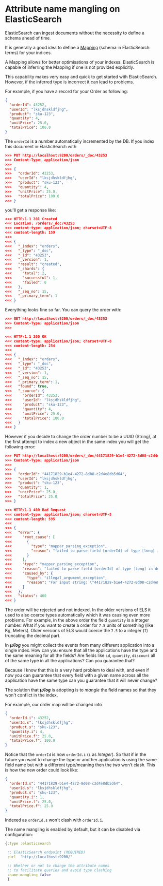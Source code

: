 # Attribute name mangling on ElasticSearch

ElasticSearch can ingest documents without the necessity to define a
schema ahead of time.

It is generally a good idea to define a [Mapping](https://www.elastic.co/guide/en/elasticsearch/reference/current/mapping.html)
(schema in ElasticSearch terms) for your indices.

A Mapping allows for better optimisations of your indexes.
ElasticSearch is capable of inferring the Mapping if one is not
provided explicitly.

This capability makes very easy and quick to get started with ElasticSearch.
However, if the inferred type is incorrect it can lead to problems.

For example, if you have a record for your Order as following:

``` json
{
  "orderId": 43252,
  "userId": "lksjdhskldfjhg",
  "product": "sku-123",
  "quantity": 4,
  "unitPrice": 25.0,
  "totalPrice": 100.0
}
```

The `orderId` is a number automatically incremented by the DB.
If you index this document in ElasticSearch with:

``` json
>>> PUT http://localhost:9200/orders/_doc/43253
>>> Content-Type: application/json
>>>
>>> {
>>>   "orderId": 43253,
>>>   "userId": "lksjdhskldfjhg",
>>>   "product": "sku-123",
>>>   "quantity": 4,
>>>   "unitPrice": 25.0,
>>>   "totalPrice": 100.0
>>> }
```

you'll get a response like:

``` json
<<< HTTP/1.1 201 Created
<<< Location: /orders/_doc/43253
<<< content-type: application/json; charset=UTF-8
<<< content-length: 159
<<<
<<< {
<<<   "_index": "orders",
<<<   "_type": "_doc",
<<<   "_id": "43253",
<<<   "_version": 1,
<<<   "result": "created",
<<<   "_shards": {
<<<     "total": 2,
<<<     "successful": 1,
<<<     "failed": 0
<<<   },
<<<   "_seq_no": 15,
<<<   "_primary_term": 1
<<< }
```

Everything looks fine so far. You can query the order with:

``` json
>>> GET http://localhost:9200/orders/_doc/43253
>>> Content-Type: application/json
>>>

<<< HTTP/1.1 200 OK
<<< content-type: application/json; charset=UTF-8
<<< content-length: 254
<<<
<<< {
<<<   "_index": "orders",
<<<   "_type": "_doc",
<<<   "_id": "43253",
<<<   "_version": 1,
<<<   "_seq_no": 15,
<<<   "_primary_term": 1,
<<<   "found": true,
<<<   "_source": {
<<<     "orderId": 43253,
<<<     "userId": "lksjdhskldfjhg",
<<<     "product": "sku-123",
<<<     "quantity": 4,
<<<     "unitPrice": 25.0,
<<<     "totalPrice": 100.0
<<<   }
<<< }
```

However if you decide to change the order number to be a UUID
(String), at the first attempt to index a new object in the same index
you will get the following error:


``` json
>>> PUT http://localhost:9200/orders/_doc/44171829-b1e4-4272-8d08-c2d4e8db5d64
>>> Content-Type: application/json
>>>
>>> {
>>>   "orderId": "44171829-b1e4-4272-8d08-c2d4e8db5d64",
>>>   "userId": "lksjdhskldfjhg",
>>>   "product": "sku-123",
>>>   "quantity": 1,
>>>   "unitPrice": 25.0,
>>>   "totalPrice": 25.0
>>> }

<<< HTTP/1.1 400 Bad Request
<<< content-type: application/json; charset=UTF-8
<<< content-length: 595
<<<
<<< {
<<<   "error": {
<<<     "root_cause": [
<<<       {
<<<         "type": "mapper_parsing_exception",
<<<         "reason": "failed to parse field [orderId] of type [long] in document with id '44171829-b1e4-4272-8d08-c2d4e8db5d64'. Preview of field's value: '44171829-b1e4-4272-8d08-c2d4e8db5d64'"
<<<       }
<<<     ],
<<<     "type": "mapper_parsing_exception",
<<<     "reason": "failed to parse field [orderId] of type [long] in document with id '44171829-b1e4-4272-8d08-c2d4e8db5d64'. Preview of field's value: '44171829-b1e4-4272-8d08-c2d4e8db5d64'",
<<<     "caused_by": {
<<<       "type": "illegal_argument_exception",
<<<       "reason": "For input string: \"44171829-b1e4-4272-8d08-c2d4e8db5d64\""
<<<     }
<<<   },
<<<   "status": 400
<<< }
```

The order will be rejected and not indexed. In the older versions of
ELS it used to also coerce types automatically which it was causing
even more problems.  For example, in the above order the field
`quantity` is a integer number.  What if you want to create a order
for `7.5` units of something (like Kg, Meters).  Older versions of ELS
would coerce the `7.5` to a integer (`7`) truncating the decimal part.

In ***μ/log*** you might collect the events from many different application
into a single index. How can you ensure that all the applications have the
type and the same meaning for all the fields? Are fields like `id`, `quantity`,
`discount` all of the same type in all the applications? Can you guarantee that?

Because I know that this is a very hard problem to deal with, and even
if now you can guarantee that every field with a given name across all
the application have the same type can you guarantee that it will
never change?

The solution that ***μ/log*** is adopting is to *mangle* the field
names so that they won't conflict in the index.

For example, our order map will be changed into

``` json
{
  "orderId.i": 43252,
  "userId.s": "lksjdhskldfjhg",
  "product.s": "sku-123",
  "quantity.i": 4,
  "unitPrice.f": 25.0,
  "totalPrice.f": 100.0
}
```

Notice that the `orderId` is now `orderId.i` (`i` as *Integer*). So
that if in the future you want to change the type or another
application is using the same field name but with a different
type/meaning then the two won't clash. This is how the new order could
look like:

``` json
{
  "orderId.s": "44171829-b1e4-4272-8d08-c2d4e8db5d64",
  "userId.s": "lksjdhskldfjhg",
  "product.s": "sku-123",
  "quantity.i": 1,
  "unitPrice.f": 25.0,
  "totalPrice.f": 25.0
}
```

Indexed as `orderId.s` won't clash with `orderId.i`.

The name mangling is enabled by default, but it can be disabled via
configuration:

``` clojure
{:type :elasticsearch

 ;; ElasticSearch endpoint (REQUIRED)
 :url  "http://localhost:9200/"

 ;; Whether or not to change the attribute names
 ;; to facilitate queries and avoid type clashing
 :name-mangling false
 }
```
